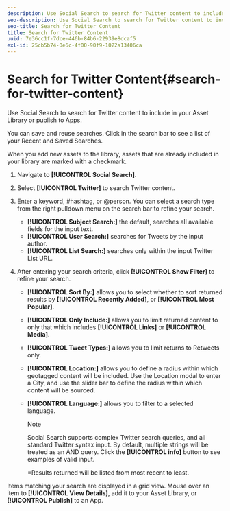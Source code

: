 ```yaml
---
description: Use Social Search to search for Twitter content to include in your Asset Library or publish to Apps.
seo-description: Use Social Search to search for Twitter content to include in your Asset Library or publish to Apps.
seo-title: Search for Twitter Content
title: Search for Twitter Content
uuid: 7e36cc1f-7dce-446b-84b6-22939e8dcaf5
exl-id: 25cb5b74-0e6c-4f00-90f9-1022a13406ca
---
```

# Search for Twitter Content{#search-for-twitter-content}

Use Social Search to search for Twitter content to include in your Asset Library or publish to Apps.

You can save and reuse searches. Click in the search bar to see a list of your Recent and Saved Searches.

When you add new assets to the library, assets that are already included in your library are marked with a checkmark.

1. Navigate to **[!UICONTROL Social Search]**.
1. Select **[!UICONTROL Twitter]** to search Twitter content.
1. Enter a keyword, #hashtag, or @person. You can select a search type from the right pulldown menu on the search bar to refine your search.

    * **[!UICONTROL Subject Search:]** the default, searches all available fields for the input text.
    * **[!UICONTROL User Search:]** searches for Tweets by the input author.
    * **[!UICONTROL List Search:]** searches only within the input Twitter List URL.

1. After entering your search criteria, click **[!UICONTROL Show Filter]** to refine your search.

    * **[!UICONTROL Sort By:]** allows you to select whether to sort returned results by **[!UICONTROL Recently Added]**, or **[!UICONTROL Most Popular]**.
    
    * **[!UICONTROL Only Include:]** allows you to limit returned content to only that which includes **[!UICONTROL Links]** or **[!UICONTROL Media]**.
    
    * **[!UICONTROL Tweet Types:]** allows you to limit returns to Retweets only.
    * **[!UICONTROL Location:]** allows you to define a radius within which geotagged content will be included. Use the Location modal to enter a City, and use the slider bar to define the radius within which content will be sourced.
    * **[!UICONTROL Language:]** allows you to filter to a selected language.

       >[!NOTE]
       >
       >Social Search supports complex Twitter search queries, and all standard Twitter syntax input. By default, multiple strings will be treated as an AND query. Click the **[!UICONTROL info]** button to see examples of valid input.
       >
       >=Results returned will be listed from most recent to least.

Items matching your search are displayed in a grid view. Mouse over an item to **[!UICONTROL View Details]**, add it to your Asset Library, or **[!UICONTROL Publish]** to an App.
